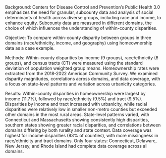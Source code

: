 Background: Centers for Disease Control and Prevention’s Public Health 3.0 emphasizes the need for granular, subcounty data and analysis of social determinants of health across diverse groups, including race and income, to enhance equity. Subcounty data are measured in different domains, the choice of which influences the understanding of within-county disparities. 

Objective: To compare within-county disparity between groups in three domains (race/ethnicity, income, and geography) using homeownership data as a case example. 

Methods: Within-county disparities by income (9 groups), race/ethnicity (8 groups), and census tracts (CT) were measured using the standard deviation of population weighted group means. Homeownership rates were extracted from the 2018-2022 American Community Survey. We examined disparity magnitudes, correlations across domains, and data coverage, with a focus on state-level patterns and variation across urbanicity categories.

Results: Within-county disparities in homeownership were largest by income (11.7%), followed by race/ethnicity (9.5%) and tract (9.5%). Disparities by income and tract increased with urbanicity, while racial disparities were relatively low in smaller non-metro counties but exceeded other domains in the most rural areas. State-level patterns varied, with Connecticut and Massachusetts showing consistently high disparities, southern states showing greater racial disparities, and correlations between domains differing by both rurality and state context. Data coverage was highest for income disparities (83% of counties), with more missingness in race/ethnicity and tract domains. Only four states: Connecticut, Delaware, New Jersey, and Rhode Island had complete data coverage across all domains. 
